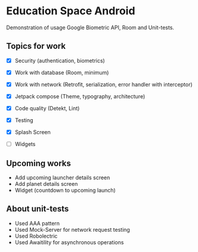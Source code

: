 # Education Space Android
Demonstration of usage Google Biometric API, Room and Unit-tests.

## Topics for work
- [x] Security (authentication, biometrics)
- [x] Work with database (Room, minimum)
- [x] Work with network (Retrofit, serialization, error handler with interceptor)
- [x] Jetpack compose (Theme, typography, architecture)
- [x] Code quality (Detekt, Lint)
- [x] Testing
- [x] Splash Screen
- [ ] Widgets


## Upcoming works
- Add upcoming launcher details screen
- Add planet details screen
- Widget (countdown to upcoming launch)


## About unit-tests
- Used AAA pattern
- Used Mock-Server for network request testing
- Used Robolectric
- Used Awaitility for asynchronous operations
